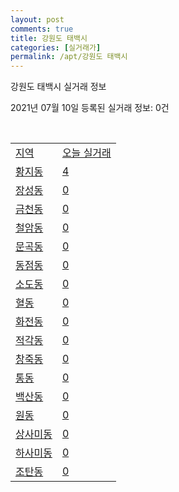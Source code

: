 ```yaml
---
layout: post
comments: true
title: 강원도 태백시
categories: [실거래가]
permalink: /apt/강원도 태백시
---
```


강원도 태백시 실거래 정보

2021년 07월 10일 등록된 실거래 정보: 0건

<script type="text/javascript">
  google.charts.load('current', {'packages':['corechart']});
  google.charts.setOnLoadCallback(drawChart);

  function drawChart() {
    var data = google.visualization.arrayToDataTable([['거래일', '매매', '전월세', '전매'], ['20-07', 48, 24, 0], ['20-08', 41, 13, 0], ['20-09', 40, 10, 0], ['20-10', 32, 7, 0], ['20-11', 53, 10, 0], ['20-12', 60, 15, 0], ['21-01', 43, 15, 0], ['21-02', 41, 15, 0], ['21-03', 60, 15, 0], ['21-04', 60, 10, 0], ['21-05', 62, 12, 0], ['21-06', 44, 5, 0], ['21-07', 6, 2, 0]]);

    var options = {
      title: '최근 1년간 유형별 거래량 추이',
      legend: { position: 'bottom' }
    };

    var chart = new google.visualization.LineChart(document.getElementById('columnchart_material'));
    chart.draw(data, (options));
  }
</script>

<div id="columnchart_material" style="width: 95%; margin-left: -35px"></div>
<br>
<table class="sortable">
  <tr>
    <td><a href="#">지역</a></td>
    <td><a href="#">오늘 실거래</a></td>
  </tr>

  
  <tr class="item">
    <td><a href="강원도 태백시 황지동">황지동</a></td>
    <td><a href="강원도 태백시 황지동">4</a></td>
  </tr>
    

  <tr class="item">
    <td><a href="강원도 태백시 장성동">장성동</a></td>
    <td><a href="강원도 태백시 장성동">0</a></td>
  </tr>
    

  <tr class="item">
    <td><a href="강원도 태백시 금천동">금천동</a></td>
    <td><a href="강원도 태백시 금천동">0</a></td>
  </tr>
    

  <tr class="item">
    <td><a href="강원도 태백시 철암동">철암동</a></td>
    <td><a href="강원도 태백시 철암동">0</a></td>
  </tr>
    

  <tr class="item">
    <td><a href="강원도 태백시 문곡동">문곡동</a></td>
    <td><a href="강원도 태백시 문곡동">0</a></td>
  </tr>
    

  <tr class="item">
    <td><a href="강원도 태백시 동점동">동점동</a></td>
    <td><a href="강원도 태백시 동점동">0</a></td>
  </tr>
    

  <tr class="item">
    <td><a href="강원도 태백시 소도동">소도동</a></td>
    <td><a href="강원도 태백시 소도동">0</a></td>
  </tr>
    

  <tr class="item">
    <td><a href="강원도 태백시 혈동">혈동</a></td>
    <td><a href="강원도 태백시 혈동">0</a></td>
  </tr>
    

  <tr class="item">
    <td><a href="강원도 태백시 화전동">화전동</a></td>
    <td><a href="강원도 태백시 화전동">0</a></td>
  </tr>
    

  <tr class="item">
    <td><a href="강원도 태백시 적각동">적각동</a></td>
    <td><a href="강원도 태백시 적각동">0</a></td>
  </tr>
    

  <tr class="item">
    <td><a href="강원도 태백시 창죽동">창죽동</a></td>
    <td><a href="강원도 태백시 창죽동">0</a></td>
  </tr>
    

  <tr class="item">
    <td><a href="강원도 태백시 통동">통동</a></td>
    <td><a href="강원도 태백시 통동">0</a></td>
  </tr>
    

  <tr class="item">
    <td><a href="강원도 태백시 백산동">백산동</a></td>
    <td><a href="강원도 태백시 백산동">0</a></td>
  </tr>
    

  <tr class="item">
    <td><a href="강원도 태백시 원동">원동</a></td>
    <td><a href="강원도 태백시 원동">0</a></td>
  </tr>
    

  <tr class="item">
    <td><a href="강원도 태백시 상사미동">상사미동</a></td>
    <td><a href="강원도 태백시 상사미동">0</a></td>
  </tr>
    

  <tr class="item">
    <td><a href="강원도 태백시 하사미동">하사미동</a></td>
    <td><a href="강원도 태백시 하사미동">0</a></td>
  </tr>
    

  <tr class="item">
    <td><a href="강원도 태백시 조탄동">조탄동</a></td>
    <td><a href="강원도 태백시 조탄동">0</a></td>
  </tr>
    


</table>


    